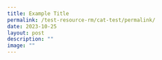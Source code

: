 ```yaml
---
title: Example Title
permalink: /test-resource-rm/cat-test/permalink/
date: 2023-10-25
layout: post
description: ""
image: ""
---
```

